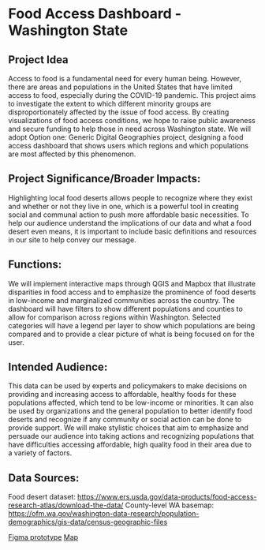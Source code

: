 # Food Access Dashboard - Washington State 
## Project Idea
Access to food is a fundamental need for every human being. However, there are areas and populations in the United States that have limited access to food, especially during the COVID-19 pandemic. This project aims to investigate the extent to which different minority groups are disproportionately affected by the issue of food access. By creating visualizations of food access conditions, we hope to raise public awareness and secure funding to help those in need across Washington state. We will adopt Option one: Generic Digital Geographies project, designing a food access dashboard that shows users which regions and which populations are most affected by this phenomenon.

## Project Significance/Broader Impacts: 
Highlighting local food deserts allows people to recognize where they exist and whether or not they live in one, which is a powerful tool in creating social and communal action to push more affordable basic necessities. To help our audience understand the implications of our data and what a food desert even means, it is important to include basic definitions and resources in our site to help convey our message.

## Functions: 
We will implement interactive maps through QGIS and Mapbox that illustrate disparities in food access and to emphasize the prominence of food deserts in low-income and marginalized communities across the country. The dashboard will have filters to show different populations and counties to allow for comparison across regions within Washington. Selected categories will have a legend per layer to show which populations are being compared and to provide a clear picture of what is being focused on for the user.

## Intended Audience: 
This data can be used by experts and policymakers to make decisions on providing and increasing access to affordable, healthy foods for these populations affected, which tend to be low-income or minorities. It can also be used by organizations and the general population to better identify food deserts and recognize if any community or social action can be done to provide support. We will make stylistic choices that aim to emphasize and persuade our audience into taking actions and recognizing populations that have difficulties accessing affordable, high quality food in their area due to a variety of factors.

## Data Sources:
Food desert dataset: https://www.ers.usda.gov/data-products/food-access-research-atlas/download-the-data/
County-level WA basemap: https://ofm.wa.gov/washington-data-research/population-demographics/gis-data/census-geographic-files

[Figma prototype](https://www.figma.com/proto/ZYLyTinyaJQfqvegUBtp6e/GEOG%3A-Design-Prototype?node-id=8-2&scaling=scale-down&page-id=0%3A1&starting-point-node-id=8%3A2)
[Map](https://stpme.github.io/food-access-dashboard-wa/)
